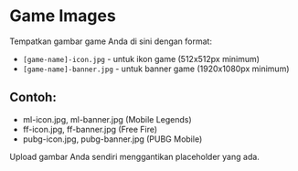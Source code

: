 # Game Images

Tempatkan gambar game Anda di sini dengan format:
- `[game-name]-icon.jpg` - untuk ikon game (512x512px minimum)
- `[game-name]-banner.jpg` - untuk banner game (1920x1080px minimum)

## Contoh:
- ml-icon.jpg, ml-banner.jpg (Mobile Legends)
- ff-icon.jpg, ff-banner.jpg (Free Fire)
- pubg-icon.jpg, pubg-banner.jpg (PUBG Mobile)

Upload gambar Anda sendiri menggantikan placeholder yang ada.